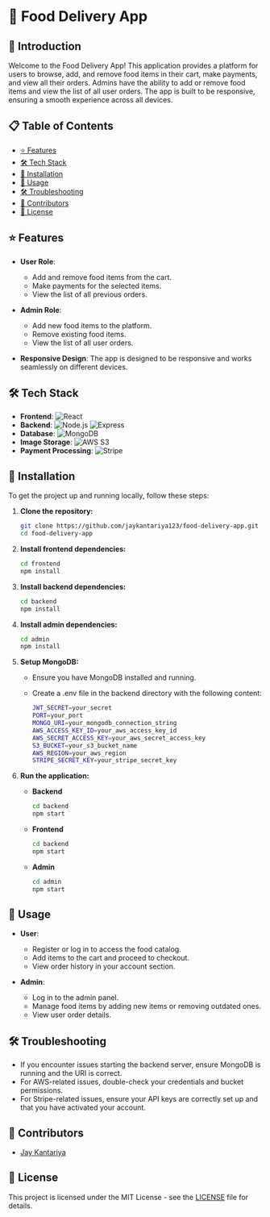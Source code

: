 # 🍔 Food Delivery App

## 📖 Introduction

Welcome to the Food Delivery App! This application provides a platform for users to browse, add, and remove food items in their cart, make payments, and view all their orders. Admins have the ability to add or remove food items and view the list of all user orders. The app is built to be responsive, ensuring a smooth experience across all devices.

## 📋 Table of Contents

- [⭐ Features](#-features)
- [🛠️ Tech Stack](#-tech-stack)
- [🔧 Installation](#-installation)
- [🚀 Usage](#-usage)
- [🛠️ Troubleshooting](#-troubleshooting)
- [👥 Contributors](#-contributors)
- [📜 License](#-license)

## ⭐ Features

- **User Role**:

  - Add and remove food items from the cart.
  - Make payments for the selected items.
  - View the list of all previous orders.

- **Admin Role**:

  - Add new food items to the platform.
  - Remove existing food items.
  - View the list of all user orders.

- **Responsive Design**: The app is designed to be responsive and works seamlessly on different devices.

## 🛠️ Tech Stack

- **Frontend**: ![React](https://img.shields.io/badge/-ReactJS-61DAFB?style=flat&logo=react&logoColor=white)
- **Backend**: ![Node.js](https://img.shields.io/badge/-Node.js-339933?style=flat&logo=node.js&logoColor=white) ![Express](https://img.shields.io/badge/-Express-000000?style=flat&logo=express&logoColor=white)
- **Database**: ![MongoDB](https://img.shields.io/badge/-MongoDB-47A248?style=flat&logo=mongodb&logoColor=white)
- **Image Storage**: ![AWS S3](https://img.shields.io/badge/-AWS_S3-232F3E?style=flat&logo=amazon-aws&logoColor=white)
- **Payment Processing**: ![Stripe](https://img.shields.io/badge/-Stripe-008CDD?style=flat&logo=stripe&logoColor=white)

## 🔧 Installation

To get the project up and running locally, follow these steps:

1. **Clone the repository:**

   ```bash
   git clone https://github.com/jaykantariya123/food-delivery-app.git
   cd food-delivery-app
   ```

2. **Install frontend dependencies:**

   ```bash
   cd frontend
   npm install
   ```

3. **Install backend dependencies:**

   ```bash
   cd backend
   npm install
   ```

4. **Install admin dependencies:**

   ```bash
   cd admin
   npm install
   ```

5. **Setup MongoDB:**

   - Ensure you have MongoDB installed and running.

   - Create a .env file in the backend directory with the following content:
     ```bash
     JWT_SECRET=your_secret
     PORT=your_port
     MONGO_URI=your_mongodb_connection_string
     AWS_ACCESS_KEY_ID=your_aws_access_key_id
     AWS_SECRET_ACCESS_KEY=your_aws_secret_access_key
     S3_BUCKET=your_s3_bucket_name
     AWS_REGION=your_aws_region
     STRIPE_SECRET_KEY=your_stripe_secret_key
     ```

6. **Run the application:**
   - **Backend**
     ```bash
     cd backend
     npm start
     ```
   - **Frontend**
     ```bash
     cd backend
     npm start
     ```
   - **Admin**
     ```bash
     cd admin
     npm start
     ```

## 🚀 Usage

- **User**:

  - Register or log in to access the food catalog.
  - Add items to the cart and proceed to checkout.
  - View order history in your account section.

- **Admin**:

  - Log in to the admin panel.
  - Manage food items by adding new items or removing outdated ones.
  - View user order details.

## 🛠️ Troubleshooting

- If you encounter issues starting the backend server, ensure MongoDB is running and the URI is correct.
- For AWS-related issues, double-check your credentials and bucket permissions.
- For Stripe-related issues, ensure your API keys are correctly set up and that you have activated your account.

## 👥 Contributors

- [Jay Kantariya](https://github.com/jaykantariya123)

## 📜 License

This project is licensed under the MIT License - see the [LICENSE](https://github.com/jaykantariya123/food-delivery-app/blob/main/LICENSE) file for details.

